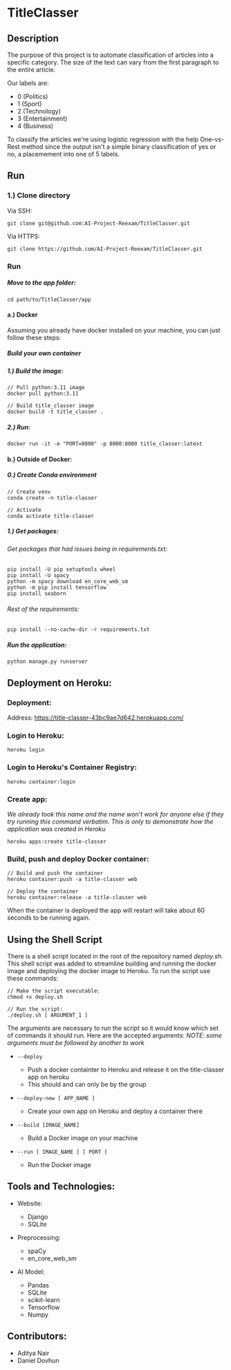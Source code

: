 # TitleClasser
## Description
The purpose of this project is to automate classification of articles into a specific category. The size of the text can vary from the first paragraph to the entire article. 

Our labels are:
* 0 (Politics)
* 1 (Sport)
* 2 (Technology)
* 3 (Entertainment)
* 4 (Business)

To classify the articles we're using logistic regression with the help One-vs-Rest method since the output isn't a simple binary classification of yes or no, a placemement into one of 5 labels.

## Run
### 1.) Clone directory
Via SSH:
```
git clone git@github.com:AI-Project-Reexam/TitleClasser.git
```

Via HTTPS:
```
git clone https://github.com/AI-Project-Reexam/TitleClasser.git
```

### Run
##### Move to the app folder: 
```
cd path/to/TitleClasser/app
```

#### a.) Docker
Assuming you already have docker installed on your machine, you can just follow these steps:
##### Build your own container
##### 1.) Build the image:
```
// Pull python:3.11 image
docker pull python:3.11

// Build title_classer image
docker build -t title_classer .
```

##### 2.) Run:
```
docker run -it -e "PORT=8000" -p 8000:8000 title_classer:latest
```

#### b.) Outside of Docker:
##### 0.) Create Conda environment
```
// Create venv
conda create -n title-classer

// Activate
conda activate title-classer
```
##### 1.) Get packages:
###### Get packages that had issues being in requirements.txt:
```
pip install -U pip setuptools wheel
pip install -U spacy
python -m spacy download en_core_web_sm 
python -m pip install tensorflow
pip install seaborn
```

###### Rest of the requirements:
```
pip install --no-cache-dir -r requirements.txt
```

##### Run the application:
```
python manage.py runserver
```

## Deployment on Heroku:
### Deployment:
Address: https://title-classer-43bc9ae7d642.herokuapp.com/
### Login to Heroku:
```
heroku login
```

### Login to Heroku's Container Registry:
```
heroku container:login
```

### Create app:
_We already took this name and the name won't work for anyone else if they try running this command verbatim. This is only to demonstrate how the application was created in Heroku_
```
heroku apps:create title-classer
```

### Build, push and deploy Docker container:
```
// Build and push the container
heroku container:push -a title-classer web

// Deploy the container
heroku container:release -a title-classer web
```

When the container is deployed the app will restart will take about 60 seconds to be running again.

## Using the Shell Script
There is a shell script located in the root of the repository named *deploy.sh*. This shell script was added to streamline building and running the docker image and deploying the docker image to Heroku. To run the script use these commands:
```
// Make the script executable:
chmod +x deploy.sh

// Run the script:
./deploy.sh [ ARGUMENT_1 ]
```

The arguments are necessary to run the script so it would know which set of commands it should run. Here are the accepted arguments:
*NOTE: some arguments must be followed by another to work*
* ```--deploy```
    * Push a docker containter to Heroku and release it on the title-classer app on heroku
    * This should and can only be by the group

* ```--deploy-new [ APP_NAME ]```
    * Create your own app on Heroku and deploy a container there

* ```--build [IMAGE_NAME]```
    * Build a Docker image on your machine

* ```--run [ IMAGE_NAME ] [ PORT ]```
    * Run the Docker image

## Tools and Technologies:
* Website:
    * Django
    * SQLite

* Preprocessing:
    * spaCy
    * en_core_web_sm

* AI Model:
    * Pandas
    * SQLite
    * scikit-learn
    * Tensorflow
    * Numpy

## Contributors:
* Aditya Nair
* Daniel Dovhun
